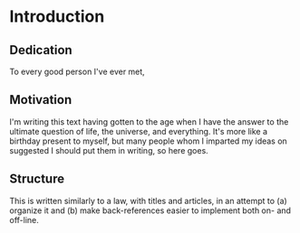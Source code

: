 # Introduction

## Dedication

To every good person I've ever met, 

## Motivation

I'm writing this text having gotten to the age when I have the answer to the ultimate question of life, the universe, and everything. It's more like a birthday present to myself, but many people whom I imparted my ideas on suggested I should put them in writing, so here goes.

## Structure


This is written similarly to a law, with titles and articles, in an attempt to (a) organize it and (b) make back-references easier to implement both on- and off-line.
<!--stackedit_data:
eyJoaXN0b3J5IjpbLTExNDcwMjEyOTVdfQ==
-->